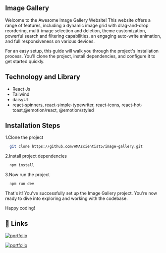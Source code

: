## Image Gallery

Welcome to the Awesome Image Gallery Website! This website offers a range of features, including a dynamic image grid with drag-and-drop reordering, multi-image selection and deletion, theme customization, powerful search and filtering capabilities, an engaging auto-write animation, and full responsiveness on various devices.

For an easy setup, this guide will walk you through the project's installation process. You'll clone the project, install dependencies, and configure it to get started quickly.

## Technology and Library

- React Js
- Tailwind
- daisyUI
- react-spinners, react-simple-typewriter, react-icons, react-hot-toast,@emotion/react, @emotion/styled

## Installation Steps

1.Clone the project

```bash
  git clone https://github.com/AMAscientist5/image-gallery.git
```

2.Install project dependencies

```bash
  npm install
```

3.Now run the project

```bash
  npm run dev
```

That's it! You've successfully set up the Image Gallery project. You're now ready to dive into exploring and working with the codebase.

Happy coding!

## 🔗 Links

[![portfolio](https://img.shields.io/badge/Livesite-000?style=for-the-badge&logo=ko-fi&logoColor=white)](https://6546f8f462392e733a9ab55e--heroic-zuccutto-e33507.netlify.app/)

[![portfolio](https://img.shields.io/badge/Github-client-000?style=for-the-badge&logo=ko-fi&logoColor=white)](https://github.com/AMAscientist5/image-gallery.git)
